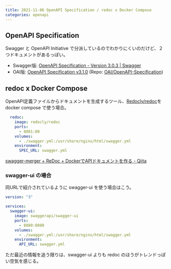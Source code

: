 ```yaml
---
title: 2021-11-06 OpenAPI Specification / redoc x Docker Compose
categories: openapi
---
```


## OpenAPI Specification

Swagger と OpenAPI Initiative で分派しているのでわかりにくいのだけど、２つドキュメントがあるっぽい。

- Swagger版: [OpenAPI Specification - Version 3.0.3 \| Swagger](https://swagger.io/specification/)
- OAI版: [OpenAPI Specification v3.1.0](https://spec.openapis.org/oas/v3.1.0) (Repo: [OAI/OpenAPI-Specification](https://github.com/OAI/OpenAPI-Specification))

## redoc x Docker Compose

OpenAPI定義ファイルからドキュメントを生成するツール、[Redocly/redoc](https://github.com/Redocly/redoc)を docker compose で使う場合。

```yml
  redoc:
    image: redocly/redoc
    ports:
      - 8081:80
    volumes:
      - ./swagger.yml:/usr/share/nginx/html/swagger.yml
    environment:
      SPEC_URL: swagger.yml
```

[swagger-merger + ReDoc + DockerでAPIドキュメントを作る - Qiita](https://qiita.com/masakurapa/items/447b2f1236bc87226cac)

### swagger-ui の場合

同URLで紹介されているように swagger-ui を使う場合はこう。

```yml
version: "3"

services:
  swagger-ui:
    image: swaggerapi/swagger-ui
    ports:
      - 8080:8080
    volumes:
      - ./swagger.yml:/usr/share/nginx/html/swagger.yml
    environment:
      API_URL: swagger.yml
```

ただ最近の情報を追う限りは、swagger-ui よりも redoc のほうがトレンドっぽい空気を感じる。
